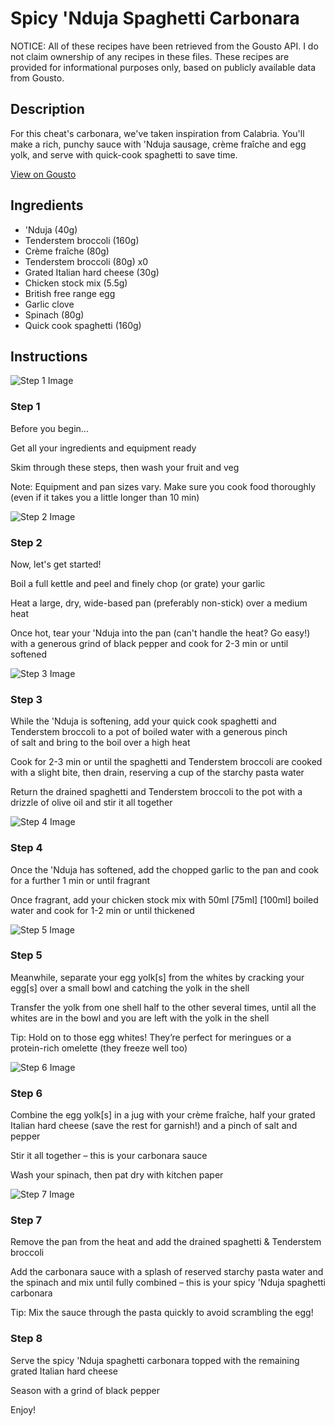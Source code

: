 # Spicy 'Nduja Spaghetti Carbonara

NOTICE: All of these recipes have been retrieved from the Gousto API. I do not claim ownership of any recipes in these files. These recipes are provided for informational purposes only, based on publicly available data from Gousto.

## Description

For this cheat's carbonara, we've taken inspiration from Calabria. You'll make a rich, punchy sauce with 'Nduja sausage, crème fraîche and egg yolk, and serve with quick-cook spaghetti to save time. 

[View on Gousto](https://www.gousto.co.uk/recipes/cookbook/spicy-nduja-spaghetti-carbonara)

## Ingredients

-  'Nduja (40g)
- Tenderstem broccoli (160g)
- Crème fraîche (80g)
- Tenderstem broccoli (80g) x0
- Grated Italian hard cheese (30g)
- Chicken stock mix (5.5g)
- British free range egg
- Garlic clove
- Spinach (80g)
- Quick cook spaghetti (160g)

## Instructions

![Step 1 Image](https://production-media.gousto.co.uk/cms/recipe-step-image/Step-1-Admin-1623406804158-x200.jpg)

### Step 1

Before you begin...

Get all your ingredients and equipment ready

Skim through these steps, then wash your fruit and veg

Note: Equipment and pan sizes vary. Make sure you cook food thoroughly (even if it takes you a little longer than 10 min)

![Step 2 Image](https://production-media.gousto.co.uk/cms/recipe-step-image/step-2-1596538905399-x200.jpg)

### Step 2

Now, let's get started!

Boil a full kettle and peel and finely chop (or grate) your garlic

Heat a large, dry, wide-based pan (preferably non-stick) over a medium heat

Once hot, tear your 'Nduja into the pan (can't handle the heat? Go easy!) with a generous grind of black pepper and cook for 2-3 min or until softened

![Step 3 Image](https://production-media.gousto.co.uk/cms/recipe-step-image/step-3-1596538922942-x200.jpg)

### Step 3

While the 'Nduja is softening, add your quick cook spaghetti and Tenderstem broccoli to a pot of boiled water with a generous pinch of salt and bring to the boil over a high heat

Cook for 2-3 min or until the spaghetti and Tenderstem broccoli are cooked with a slight bite, then drain, reserving a cup of the starchy pasta water

Return the drained spaghetti and Tenderstem broccoli to the pot with a drizzle of olive oil and stir it all together

![Step 4 Image](https://production-media.gousto.co.uk/cms/recipe-step-image/step-4-1596538937890-x200.jpg)

### Step 4

Once the 'Nduja has softened, add the chopped garlic to the pan and cook for a further 1 min or until fragrant

Once fragrant, add your chicken stock mix with 50ml <span class="text-purple">[75ml]</span> <span class="text-danger">[100ml]</span> boiled water and cook for 1-2 min or until thickened

![Step 5 Image](https://production-media.gousto.co.uk/cms/recipe-step-image/step-5-1596538954589-x200.jpg)

### Step 5

Meanwhile, separate your egg yolk[s]<span class="text-danger"> </span>from the whites by cracking your egg[s] over a small bowl and catching the yolk in the shell

Transfer the yolk from one shell half to the other several times, until all the whites are in the bowl and you are left with the yolk in the shell

Tip: Hold on to those egg whites! They’re perfect for meringues or a protein-rich omelette (they freeze well too)

![Step 6 Image](https://production-media.gousto.co.uk/cms/recipe-step-image/step-6-1596539021782-x200.jpg)

### Step 6

Combine the egg yolk[s] in a jug with your crème fraîche, half your grated Italian hard cheese (save the rest for garnish!) and a pinch of salt and pepper

Stir it all together – this is your carbonara sauce

Wash your spinach, then pat dry with kitchen paper

![Step 7 Image](https://production-media.gousto.co.uk/cms/recipe-step-image/step-7-1596539025825-x200.jpg)

### Step 7

Remove the pan from the heat and add the drained spaghetti & Tenderstem broccoli

Add the carbonara sauce with a splash of reserved starchy pasta water and the spinach and mix until fully combined – this is your spicy 'Nduja spaghetti carbonara

Tip: Mix the sauce through the pasta quickly to avoid scrambling the egg!

### Step 8

Serve the spicy 'Nduja spaghetti carbonara topped with the remaining grated Italian hard cheese

Season with a grind of black pepper

Enjoy!


